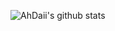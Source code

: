![AhDaii's github stats](https://github-readme-stats.vercel.app/api?username=AhDaii&show_icons=true&theme=synthwave)
